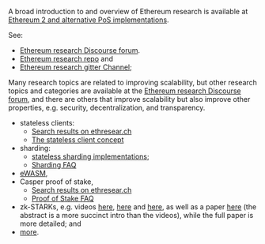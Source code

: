 A broad introduction to and overview of Ethereum research is available at [Ethereum 2 and alternative PoS implementations](https://ethresear.ch/t/ethereum-2-and-alternative-pos-implementations/190/7).

See:
* [Ethereum research Discourse forum](https://ethresear.ch/). 
* [Ethereum research repo](https://github.com/ethereum/research) and 
* [Ethereum research gitter Channel](https://gitter.im/ethereum/research);

Many research topics are related to improving scalability, but other research topics and categories are available at the [Ethereum research Discourse forum](https://ethresear.ch/), and there are others that improve scalability but also improve other properties, e.g. security, decentralization, and transparency.
* stateless clients:
    * [Search results on ethresear.ch](https://ethresear.ch/search?q=stateless%20clients)
    * [The stateless client concept](https://ethresear.ch/t/the-stateless-client-concept/172)
* sharding:
    * [stateless sharding implementations](https://github.com/ethereum/wiki/wiki/Sharding-and-stateless-client-implementations);
    * [Sharding FAQ](https://github.com/ethereum/wiki/wiki/Sharding-FAQ)
* [eWASM](https://github.com/ewasm),
* Casper proof of stake,
    * [Search results on ethresear.ch](https://ethresear.ch/search?q=Casper)
    * [Proof of Stake FAQ](https://github.com/ethereum/wiki/wiki/Proof-of-Stake-FAQ)
* zk-STARKs, e.g. videos [here](https://www.youtube.com/watch?v=VUN35BC11Qw&t=2s), [here](https://www.youtube.com/watch?v=9VuZvdxFZQo&t=7s) and [here](https://www.youtube.com/watch?v=9VuZvdxFZQo&t=7s), as well as a paper [here](https://eprint.iacr.org/2018/046) (the abstract is a more succinct intro than the videos), while the full paper is more detailed; and 
* [more](https://ethresear.ch/t/are-there-any-ideas-thats-potentially-more-useful-than-implementing-sharding/334/3). 